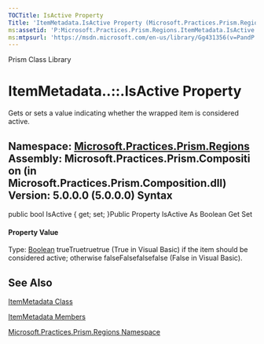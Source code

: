```yaml
---
TOCTitle: IsActive Property
Title: 'ItemMetadata.IsActive Property (Microsoft.Practices.Prism.Regions)'
ms:assetid: 'P:Microsoft.Practices.Prism.Regions.ItemMetadata.IsActive'
ms:mtpsurl: 'https://msdn.microsoft.com/en-us/library/Gg431356(v=PandP.50)'
---
```


Prism Class Library

ItemMetadata..::.IsActive Property
==================================

Gets or sets a value indicating whether the wrapped item is considered active.

**Namespace:** [Microsoft.Practices.Prism.Regions](https://msdn.microsoft.com/n:microsoft.practices.prism.regions)
**Assembly:** Microsoft.Practices.Prism.Composition (in Microsoft.Practices.Prism.Composition.dll) Version: 5.0.0.0 (5.0.0.0)
Syntax
------

<span id="syntaxToggle"></span>public bool IsActive { get; set; }Public Property IsActive As Boolean Get Set
#### Property Value

Type: [Boolean](http://msdn2.microsoft.com/en-us/library/a28wyd50)
trueTruetruetrue (True in Visual Basic) if the item should be considered active; otherwise falseFalsefalsefalse (False in Visual Basic).

See Also
--------

<span id="seeAlsoToggle"></span>
[ItemMetadata Class](https://msdn.microsoft.com/t:microsoft.practices.prism.regions.itemmetadata)

[ItemMetadata Members](https://msdn.microsoft.com/allmembers.t:microsoft.practices.prism.regions.itemmetadata)

[Microsoft.Practices.Prism.Regions Namespace](https://msdn.microsoft.com/n:microsoft.practices.prism.regions)
